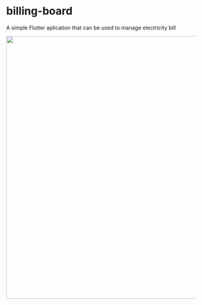 # billing-board
A simple Flutter aplication that can be used to manage electricity bill  
  
<img src="https://i.imgur.com/VqHY569.jpg" style="float: right" height="700">  
